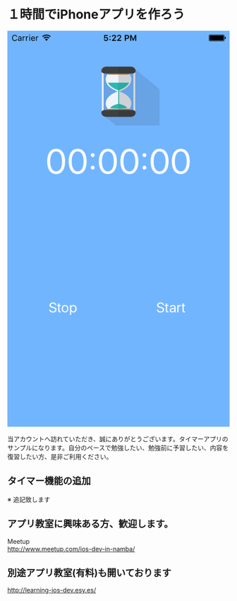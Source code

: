 # １時間でiPhoneアプリを作ろう

  <div style="text-align:center"><img src ="https://github.com/iosClassForBeginner/sampleTimerApp/blob/master/Assets/img.png" /></div>
  
  当アカウントへ訪れていただき、誠にありがとうございます。タイマーアプリのサンプルになります。自分のペースで勉強したい、勉強前に予習したい、内容を復習したい方、是非ご利用ください。

## タイマー機能の追加  
  
※ 追記致します
  
## アプリ教室に興味ある方、歓迎します。  
  Meetup  
  http://www.meetup.com/ios-dev-in-namba/
  
## 別途アプリ教室(有料)も開いております  
  http://learning-ios-dev.esy.es/  
